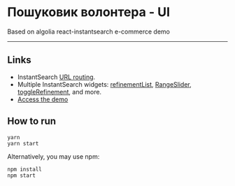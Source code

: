 # Пошуковик волонтера - UI

Based on algolia react-instantsearch e-commerce demo

---

## Links

- InstantSearch [URL routing](https://www.algolia.com/doc/guides/building-search-ui/going-further/routing-urls/react/).
- Multiple InstantSearch widgets: [refinementList](https://www.algolia.com/doc/api-reference/widgets/refinement-list/react/), [RangeSlider](https://www.algolia.com/doc/api-reference/widgets/range-slider/react/), [toggleRefinement](https://www.algolia.com/doc/api-reference/widgets/toggle-refinement/react/), and more. 
- [Access the demo](https://codesandbox.io/s/github/algolia/doc-code-samples/tree/master/React%20InstantSearch/e-commerce)

## How to run

```
yarn
yarn start
```

Alternatively, you may use npm:

```
npm install
npm start
```
